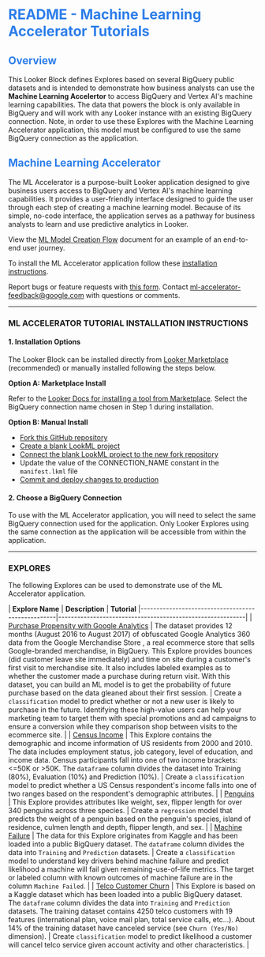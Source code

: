 <h1><span style="color:#2d7eea">README - Machine Learning Accelerator Tutorials</span></h1>

<h2><span style="color:#2d7eea">Overview</span></h2>

This Looker Block defines Explores based on several BigQuery public datasets and is intended to demonstrate how business analysts can use the **Machine Learning Accelertor** to access BigQuery and Vertex AI's machine learning capabilities. The data that powers the block is only available in BigQuery and will work with any Looker instance with an existing BigQuery connection. Note, in order to use these Explores with the Machine Learning Accelerator application, this model must be configured to use the same BigQuery connection as the application.

<h2><span style="color:#2d7eea">Machine Learning Accelerator</span></h2>

The ML Accelerator is a purpose-built Looker application designed to give business users access to BigQuery and Vertex AI's machine learning capabilities. It provides a user-friendly interface designed to guide the user through each step of creating a machine learning model. Because of its simple, no-code interface, the application serves as a pathway for business analysts to learn and use predictive analytics in Looker.

View the [ML Model Creation Flow](https://github.com/looker-open-source/app-ml-accelerator/blob/main/ML%20Model%20Creation%20Flow.md) document for an example of an end-to-end user journey.

To install the ML Accelerator application follow these [installation instructions](https://github.com/looker-open-source/app-ml-accelerator/blob/main/README.md).

Report bugs or feature requests with [this form](https://docs.google.com/forms/d/e/1FAIpQLSd97ptoU3TUuasZeFjSBHT9FQiyrDzjHUm7NTspEjz5kwNSAA/viewform). Contact [ml-accelerator-feedback@google.com](mailto:ml-accelerator-feedback@google.com) with questions or comments.

---

### ML ACCELERATOR TUTORIAL INSTALLATION INSTRUCTIONS


#### 1. Installation Options

The Looker Block can be installed directly from [Looker Marketplace](https://marketplace.looker.com/) (recommended) or manually installed following the steps below.

  **Option A: Marketplace Install**

  Refer to the [Looker Docs for installing a tool from Marketplace](https://cloud.google.com/looker/docs/marketplace#installing_a_tool_from_the_marketplace). Select the BigQuery connection name chosen in Step 1 during installation.

  **Option B: Manual Install**
  - [Fork this GitHub repository](https://docs.github.com/en/get-started/quickstart/fork-a-repo#forking-a-repository)
  - [Create a blank LookML project](https://cloud.google.com/looker/docs/create-projects#creating_a_blank_project)
  - [Connect the blank LookML project to the new fork repository](https://cloud.google.com/looker/docs/setting-up-git-connection)
  - Update the value of the CONNECTION_NAME constant in the `manifest.lkml` file
  - [Commit and deploy changes to production](https://cloud.google.com/looker/docs/version-control-and-deploying-changes#getting_your_changes_to_production)

#### 2. Choose a BigQuery Connection

To use with the ML Accelerator application, you will need to select the same BigQuery connection used for the application. Only Looker Explores using the same connection as the application will be accessible from within the application.


---

### EXPLORES

The following Explores can be used to demonstrate use of the ML Accelerator application.

  | **Explore Name**                  | **Description**                             | **Tutorial**
  |---------------------------------------------------|-----------------------------------------------------------|
  | [Purchase Propensity with Google Analytics](https://pantheon.corp.google.com/marketplace/product/obfuscated-ga360-data/obfuscated-ga360-data)                    | The dataset provides 12 months (August 2016 to August 2017) of obfuscated Google Analytics 360 data from the Google Merchandise Store , a real ecommerce store that sells Google-branded merchandise, in BigQuery. This Explore provides bounces (did customer leave site immediately) and time on site during a customer's first visit to merchandise site. It also includes labeled examples as to whether the customer made a purchase during return visit. With this dataset, you can build an ML model is to get the probability of future purchase based on the data gleaned about their first session.         | Create a `classification` model to predict whether or not a new user is likely to purchase in the future. Identifying these high-value users can help your marketing team to target them with special promotions and ad campaigns to ensure a conversion while they comparison shop between visits to the ecommerce site.  |
  | [Census Income](https://pantheon.corp.google.com/bigquery/analytics-hub/exchanges(analyticshub:projects/1057666841514/locations/us/dataExchanges/google_cloud_public_datasets_17e74966199/listings/372e6bee11a54d0c83738d9c1e0fc461)) | This Explore contains the demographic and income information of US residents from 2000 and 2010. The data includes employment status, job category, level of education, and income data. Census participants fall into one of two income brackets: <=50K or >50K. The `dataframe` column divides the dataset into Training (80%), Evaluation (10%) and Prediction (10%).  |  Create a `classification` model to predict whether a US Census respondent's income falls into one of two ranges based on the respondent's demographic attributes. |
  | [Penguins](https://pantheon.corp.google.com/bigquery?p=bigquery-public-data&d=ml_datasets&t=penguins&page=table&_ga=2.119486729.1676501336.1679369074-1395295061.1678222032) | This Explore provides attributes like weight, sex, flipper length for over 340 penguins across three species. | Create a `regression` model that predicts the weight of a penguin based on the penguin's species, island of residence, culmen length and depth, flipper length, and sex. |
  | [Machine Failure](https://www.kaggle.com/c/predictive-maintenance) | The data for this Explore originates from Kaggle and has been loaded into a public BigQuery dataset. The `dataframe` column divides the data into `Training` and `Prediction` datasets. | Create a `classification` model to understand key drivers behind machine failure and predict likelihood a machine will fail given remaining-use-of-life metrics. The target or labeled column with known outcomes of machine failure are in the column `Machine Failed`. |
  | [Telco Customer Churn](https://www.kaggle.com/c/customer-churn-prediction-2020/data) | This Explore is based on a Kaggle dataset which has been loaded into a public BigQuery dataset. The `dataframe` column divides the data into `Training` and `Prediction` datasets. The training dataset contains 4250 telco customers with 19 features (international plan, voice mail plan, total service calls, etc...). About 14% of the training dataset have canceled service (see `Churn (Yes/No)` dimension). | Create `classification` model to predict likelihood a customer will cancel telco service given account activity and other characteristics. |
